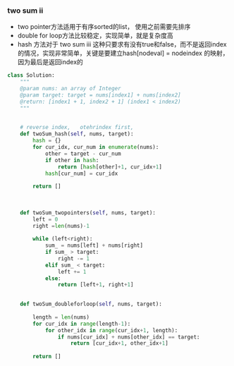
### two sum ii
* two pointer方法适用于有序sorted的list， 使用之前需要先排序
* double for loop方法比较稳定，实现简单，就是复杂度高
* hash 方法对于 two sum iii 这种只要求有没有true和false，而不是返回index的情况，实现非常简单，关键是要建立hash[nodeval] = nodeindex 的映射，因为最后是返回index的


```python
class Solution:
    """
    @param nums: an array of Integer
    @param target: target = nums[index1] + nums[index2]
    @return: [index1 + 1, index2 + 1] (index1 < index2)
    """

    
    # reverse index,   otehrindex first,         
    def twoSum_hash(self, nums, target):
        hash = {}
        for cur_idx, cur_num in enumerate(nums):
            other = target - cur_num
            if other in hash:
                return [hash[other]+1, cur_idx+1]
            hash[cur_num] = cur_idx 
            
        return []
        
    
    
    def twoSum_twopointers(self, nums, target):
        left = 0
        right =len(nums)-1
        
        while (left<right):
            sum_ = nums[left] + nums[right]
            if sum_ > target:
                right -= 1
            elif sum_ < target:
                left += 1
            else:
                return [left+1, right+1]
                

    def twoSum_doubleforloop(self, nums, target):
        
        length = len(nums) 
        for cur_idx in range(length-1):
            for other_idx in range(cur_idx+1, length):
                if nums[cur_idx] + nums[other_idx] == target:
                    return [cur_idx+1, other_idx+1]
                    
        return []
```
